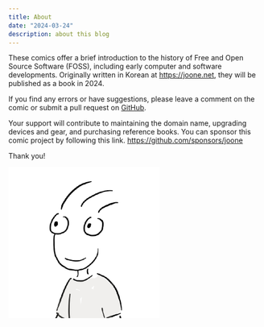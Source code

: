 ```yaml
---
title: About
date: "2024-03-24"
description: about this blog
---
```


These comics offer a brief introduction to the history of Free and Open Source Software (FOSS), including early computer and software developments. Originally written in Korean at https://joone.net, they will be published as a book in 2024.

If you find any errors or have suggestions, please leave a comment on the comic or submit a pull request on [GitHub](https://github.com/joone/fosscomics).

Your support will contribute to maintaining the domain name, upgrading devices and gear, and purchasing reference books. You can sponsor this comic project by following this link.
https://github.com/sponsors/joone

Thank you!

![My character](/images/author.png "size:60%")